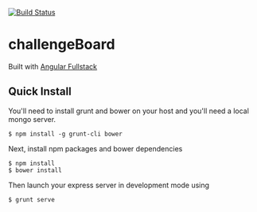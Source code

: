 [![Build Status](https://travis-ci.org/patrickrb/challengeBoard.svg?branch=master)](https://travis-ci.org/patrickrb/challengeBoard)
# challengeBoard
Built with [Angular Fullstack][1] 

## Quick Install
You'll need to install grunt and bower on your host and you'll need a local mongo server.

    $ npm install -g grunt-cli bower

Next, install npm packages and bower dependencies

    $ npm install
    $ bower install
Then launch your express server in development mode using

    $ grunt serve

[1]: https://github.com/DaftMonk/generator-angular-fullstack
